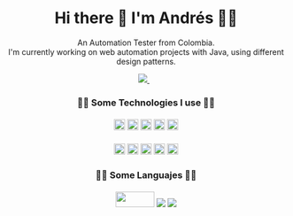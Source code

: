 <h1 align='center'>
  Hi there 👋 I'm Andrés 👨‍💻 
</h1>

<p align='center'>
  An Automation Tester from Colombia. <br>
  I'm currently working on web automation projects with Java, using different design patterns.
</p>

<p align='center'>
  
  <a href="https://www.linkedin.com/in/j-andressanchez/">
    <img src="https://img.shields.io/badge/linkedin-%230077B5.svg?&style=for-the-badge&logo=linkedin&logoColor=white" />
  </a>&nbsp;&nbsp;
  
</p>

 
<h3 align='center'>
  👨‍💻  Some Technologies I use  👨‍💻 <br><br>
  <img src="https://camo.githubusercontent.com/0fe56997348f34dbe58f09ff806ce63d8633ad7c80a45c0b51dee570d743bb16/68747470733a2f2f696d672e736869656c64732e696f2f62616467652f437563756d6265722d3233443936433f7374796c653d666f722d7468652d6261646765266c6f676f3d637563756d626572266c6f676f436f6c6f723d7768697465" height="20px" style="pointer-events:none;"/> 
  <img src="https://img.shields.io/badge/Cypress-17202C?style=for-the-badge&logo=cypress&logoColor=green" height="20px" style="pointer-events:none;"/> 
  <img src="https://img.shields.io/badge/Junit5-25A162?style=for-the-badge&logo=junit5&logoColor=white" height="20px" style="pointer-events:none;"/> 
  <img src="https://img.shields.io/badge/Selenium-43B02A?style=for-the-badge&logo=Selenium&logoColor=white" height="20px" style="pointer-events:none;"/> 
  <img src="https://img.shields.io/badge/node.js-6DA55F?style=for-the-badge&logo=node.js&logoColor=white" height="20px" style="pointer-events:none;"/> 
  <br><br>
  <img src="https://img.shields.io/badge/Sonarqube-5190cf?style=for-the-badge&logo=sonarqube&logoColor=white" height="20px" style="pointer-events:none;"/> 
  <img src="https://img.shields.io/badge/Azure_DevOps-0078D7?style=for-the-badge&logo=azure-devops&logoColor=white" height="20px" style="pointer-events:none;"/> 
  <img src="https://img.shields.io/badge/MySQL-005C84?style=for-the-badge&logo=mysql&logoColor=white" height="20px" style="pointer-events:none;"/> 
  <img src="https://img.shields.io/badge/Oracle-F80000?style=for-the-badge&logo=Oracle&logoColor=white" height="20px" style="pointer-events:none;"/> 
  <img src="https://img.shields.io/badge/apache_maven-C71A36?style=for-the-badge&logo=apachemaven&logoColor=white" height="20px" style="pointer-events:none;"/> 
</h3>

<h3 align='center'>
  👨‍💻  Some Languajes  👨‍💻 <br><br>
  <img src="https://github.com/j-andressanchez/j-andressanchez/assets/111541246/838c31f5-cd6c-4bfb-aff1-cdf3dd422aa8" height="28px" width="70px" style="pointer-events:none;"/> 
  <img src="https://img.shields.io/badge/JavaScript-323330?style=for-the-badge&logo=javascript&logoColor=F7DF1E"  style="pointer-events:none;"/> 
  <img src="https://img.shields.io/badge/Python-FFD43B?style=for-the-badge&logo=python&logoColor=blue" style="pointer-events:none;"/> 
</h3>
